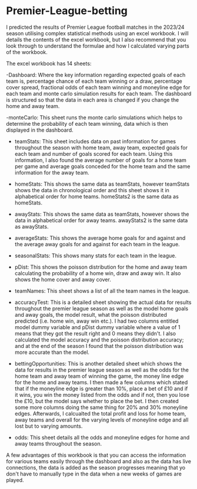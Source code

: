 # Premier-League-betting
I predicted the results of Premier League football matches in the 2023/24 season utilising complex statistical methods using an excel workbook. I will details the contents of the excel workbook, but I also recommend that you look through to understand the formulae and how I calculated varying parts of the workbook. 

The excel workbook has 14 sheets:

-Dashboard: Where the key information regarding expected goals of each team is, percentage chance of each team winning or a draw, percentage cover spread, fractional odds of each team winning and moneyline edge for each team and monte carlo simulation results for each team. The dashboard is structured so that the data in each area is changed if you change the home and away team. 

-monteCarlo: This sheet runs the monte carlo simulations which helps to determine the probability of each team winning, data which is then displayed in the dashboard.

- teamStats: This sheet includes data on past information for games throughout the season with home team, away team, expected goals for each team and number of goals scored for each team. Using this information, I also found the average number of goals for a home team per game and average goals conceded for the home team and the same information for the away team.

- homeStats: This shows the same data as teamStats, however teamStats shows the data in chronological order and this sheet shows it in alphabetical order for home teams. homeStats2 is the same data as homeStats.

- awayStats: This shows the same data as teamStats, however shows the data in alphabetical order for away teams. awayStats2 is the same data as awayStats.

- averageStats: This shows the average home goals for and against and the average away goals for and against for each team in the league.

- seasonalStats: This shows many stats for each team in the league.

- pDist: This shows the poisson distribution for the home and away team calculating the probability of a home win, draw and away win. It also shows the home cover and away cover.

- teamNames: This sheet shows a list of all the team names in the league.

- accuracyTest: This is a detailed sheet showing the actual data for results throughout the premier league season as well as the model home goals and away goals, the model result, what the poisson distributed predicted (i.e. home win, away win etc.). I had two columns entitled model dummy variable and pDist dummy variable where a value of 1 means that they got the result right and 0 means they didn't. I also calculated the model accuracy and the poisson distribution accuracy; and at the end of the season I found that the poisson distribution was more accurate than the model.

- bettingOpportunities: This is another detailed sheet which shows the data for results in the premier league season as well as the odds for the home team and away team of winning the game, the money line edge for the home and away teams. I then made a few columns which stated that if the moneyline edge is greater than 10%, place a bet of £10 and if it wins, you win the money listed from the odds and if not, then you lose the £10, but the model says whether to place the bet. I then created some more columns doing the same thing for 20% and 30% moneyline edges. Afterwards, I calcualted the total profit and loss for home team, away teams and overall for the varying levels of moneyline edge and all lost but to varying amounts.

- odds: This sheet details all the odds and moneyline edges for home and away teams throughout the season.

A few advantages of this workbook is that you can access the information for various teams easily through the dashboard and also as the data has live connections, the data is added as the season progresses meaning that yo don't have to manually type in the data when a new weeks of games are played. 
